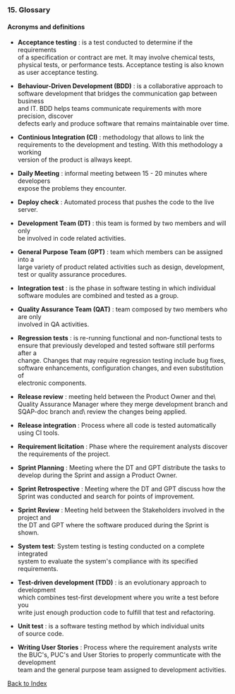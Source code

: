 ### 15. Glossary

#### Acronyms and definitions

* **Acceptance testing** : is a test conducted to determine if the requirements\
 of a specification or contract are met. It may involve chemical tests, \
 physical tests, or performance tests. Acceptance testing is also known \
 as user acceptance testing.
 
* **Behaviour-Driven Development (BDD)** : is a collaborative approach to\
 software development that bridges the communication gap between business \
 and IT. BDD helps teams communicate requirements with more precision, discover\
 defects early and produce software that remains maintainable over time.
 
 * **Continious Integration (CI)** : methodology that allows to link the\
 requirements to the development and testing. With this methodology  a working\
 version of the product is allways keept.
 
* **Daily Meeting** : informal meeting between 15 - 20 minutes where developers\
expose the problems they encounter.

* **Deploy check** : Automated process that pushes the code to the live server.

* **Development Team (DT)** : this team is formed by two members and will only  
be involved in code related activities.

* **General Purpose Team (GPT)** : team which members can be assigned into a\
large variety of product related activities such as design, development,\
test or quality assurance procedures.

* **Integration test** : is the phase in software testing in which individual\
 software modules are combined and tested as a group.

* **Quality Assurance Team (QAT)** : team composed by two members who are only  
involved in QA activities.

* **Regression tests** : is re-running functional and non-functional tests to\
 ensure that previously developed and tested software still performs after a\
 change. Changes that may require regression testing include bug fixes,\
 software enhancements, configuration changes, and even substitution of\
 electronic components.
 
 * **Release review** : meeting held between the Product Owner and the\ 
 Quality Assurance Manager where they merge development branch and SQAP-doc branch and\ 
 review the changes being applied.
 
* **Release integration** : Process where all code is tested automatically\
using CI tools.

* **Requirement licitation** : Phase where the requirement analysts discover\
the requirements of the project.
 
* **Sprint Planning** : Meeting where the DT and GPT distribute the tasks to\
develop during the Sprint and assign a Product Owner.
 
* **Sprint Retrospective** : Meeting where the DT and GPT discuss how the\
Sprint was conducted and search for points of improvement.
  
* **Sprint Review** : Meeting held between the Stakeholders involved in the project and\
the DT and GPT where the software produced during the Sprint is shown.

* **System test**: System testing is testing conducted on a complete integrated\
 system to evaluate the system's compliance with its specified requirements.
 
* **Test-driven development (TDD)** : is an evolutionary approach to development\
 which combines test-first development where you write a test before you\
 write just enough production code to fulfill that test and refactoring.

* **Unit test** : is a software testing method by which individual units \
of source code.

* **Writing User Stories** : Process where the requirement analysts write\
the BUC's, PUC's and User Stories to properly communticate with the development\
team and the general purpose team assigned to development activities.


[Back to Index](./index.md)
